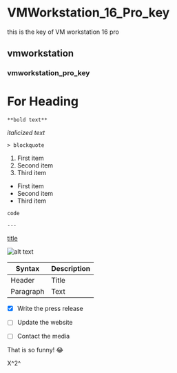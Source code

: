 # VMWorkstation_16_Pro_key
this is the key of VM workstation 16 pro 

## vmworkstation

### vmworkstation_pro_key

# For Heading

	**bold text**
 *italicized text*

 	> blockquote
  1. First item
  2. Second item
  3. Third item


- First item
- Second item
- Third item

`code`

	---

[title](https://www.example.com)

  ![alt text](image.jpg)

| Syntax | Description |
| ----------- | ----------- |
| Header | Title |
| Paragraph | Text |


- [x] Write the press release
- [ ] Update the website
- [ ] Contact the media


That is so funny! :joy:

X^2^

